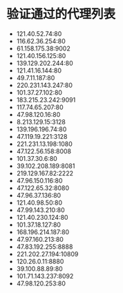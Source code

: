 # 验证通过的代理列表

 - 121.40.52.74:80
 - 116.62.36.254:80
 - 61.158.175.38:9002
 - 121.40.156.125:80
 - 139.129.202.244:80
 - 121.41.16.144:80
 - 49.7.11.187:80
 - 220.231.143.247:80
 - 101.37.27.102:80
 - 183.215.23.242:9091
 - 117.74.65.207:80
 - 47.98.120.16:80
 - 8.213.129.15:3128
 - 139.196.196.74:80
 - 47.119.19.221:3128
 - 221.231.13.198:1080
 - 47.122.56.158:8008
 - 101.37.30.6:80
 - 39.102.208.189:8081
 - 219.129.167.82:2222
 - 47.96.150.116:80
 - 47.122.65.32:8080
 - 47.96.37.136:80
 - 121.40.98.50:80
 - 47.99.143.210:80
 - 121.40.230.124:80
 - 101.37.18.127:80
 - 168.196.214.187:80
 - 47.97.160.213:80
 - 47.83.192.255:8888
 - 221.202.27.194:10809
 - 120.26.0.11:8880
 - 39.100.88.89:80
 - 101.71.143.237:8092
 - 47.98.120.253:80
